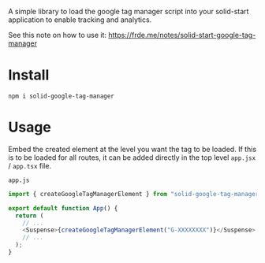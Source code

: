 A simple library to load the google tag manager script into your solid-start application to enable tracking and analytics.

See this note on how to use it: https://frde.me/notes/solid-start-google-tag-manager

# Install

```shell
npm i solid-google-tag-manager
```

# Usage

Embed the created element at the level you want the tag to be loaded. If this is to be loaded for all routes, it can be added directly in the top level `app.jsx` / `app.tsx` file.

`app.js`

```js
import { createGoogleTagManagerElement } from "solid-google-tag-manager";

export default function App() {
  return (
    // ...
    <Suspense>{createGoogleTagManagerElement("G-XXXXXXXX")}</Suspense>
    // ...
  );
}
```
